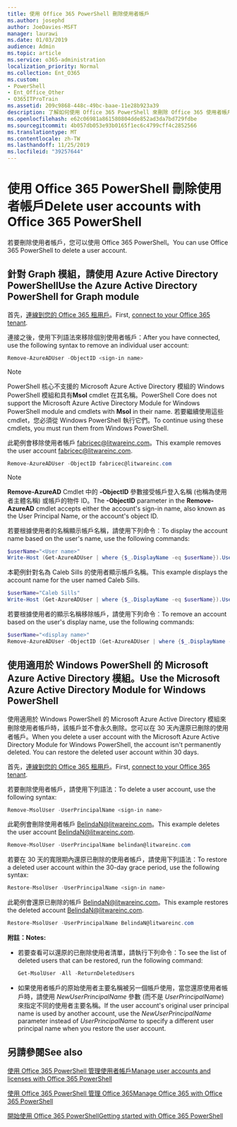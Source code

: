 ```yaml
---
title: 使用 Office 365 PowerShell 刪除使用者帳戶
ms.author: josephd
author: JoeDavies-MSFT
manager: laurawi
ms.date: 01/03/2019
audience: Admin
ms.topic: article
ms.service: o365-administration
localization_priority: Normal
ms.collection: Ent_O365
ms.custom:
- PowerShell
- Ent_Office_Other
- O365ITProTrain
ms.assetid: 209c9868-448c-49bc-baae-11e28b923a39
description: 了解如何使用 Office 365 PowerShell 來刪除 Office 365 使用者帳戶。
ms.openlocfilehash: e62c06981a861580804dde852ad3da7bd729fdbe
ms.sourcegitcommit: 4b057db053e93b0165f1ec6c4799cff4c2852566
ms.translationtype: MT
ms.contentlocale: zh-TW
ms.lasthandoff: 11/25/2019
ms.locfileid: "39257644"
---
```

# <a name="delete-user-accounts-with-office-365-powershell"></a><span data-ttu-id="84f7b-103">使用 Office 365 PowerShell 刪除使用者帳戶</span><span class="sxs-lookup"><span data-stu-id="84f7b-103">Delete user accounts with Office 365 PowerShell</span></span>

<span data-ttu-id="84f7b-104">若要刪除使用者帳戶，您可以使用 Office 365 PowerShell。</span><span class="sxs-lookup"><span data-stu-id="84f7b-104">You can use Office 365 PowerShell to delete a user account.</span></span>
   
## <a name="use-the-azure-active-directory-powershell-for-graph-module"></a><span data-ttu-id="84f7b-105">針對 Graph 模組，請使用 Azure Active Directory PowerShell</span><span class="sxs-lookup"><span data-stu-id="84f7b-105">Use the Azure Active Directory PowerShell for Graph module</span></span>

<span data-ttu-id="84f7b-106">首先，[連線到您的 Office 365 租用戶](connect-to-office-365-powershell.md#connect-with-the-azure-active-directory-powershell-for-graph-module)。</span><span class="sxs-lookup"><span data-stu-id="84f7b-106">First, [connect to your Office 365 tenant](connect-to-office-365-powershell.md#connect-with-the-azure-active-directory-powershell-for-graph-module).</span></span>

<span data-ttu-id="84f7b-107">連接之後，使用下列語法來移除個別使用者帳戶：</span><span class="sxs-lookup"><span data-stu-id="84f7b-107">After you have connected, use the following syntax to remove an individual user account:</span></span>
  
```powershell
Remove-AzureADUser -ObjectID <sign-in name>
```

>[!Note]
><span data-ttu-id="84f7b-108">PowerShell 核心不支援的 Microsoft Azure Active Directory 模組的 Windows PowerShell 模組和具有**Msol** cmdlet 在其名稱。</span><span class="sxs-lookup"><span data-stu-id="84f7b-108">PowerShell Core does not support the Microsoft Azure Active Directory Module for Windows PowerShell module and cmdlets with **Msol** in their name.</span></span> <span data-ttu-id="84f7b-109">若要繼續使用這些 cmdlet，您必須從 Windows PowerShell 執行它們。</span><span class="sxs-lookup"><span data-stu-id="84f7b-109">To continue using these cmdlets, you must run them from Windows PowerShell.</span></span>
>

<span data-ttu-id="84f7b-110">此範例會移除使用者帳戶 fabricec@litwareinc.com。</span><span class="sxs-lookup"><span data-stu-id="84f7b-110">This example removes the user account fabricec@litwareinc.com.</span></span>
  
```powershell
Remove-AzureADUser -ObjectID fabricec@litwareinc.com
```

> [!NOTE]
> <span data-ttu-id="84f7b-111">**Remove-AzureAD** Cmdlet 中的 **-ObjectID** 參數接受帳戶登入名稱 (也稱為使用者主體名稱) 或帳戶的物件 ID。</span><span class="sxs-lookup"><span data-stu-id="84f7b-111">The **-ObjectID** parameter in the **Remove-AzureAD** cmdlet accepts either the account's sign-in name, also known as the User Principal Name, or the account's object ID.</span></span>
  
<span data-ttu-id="84f7b-112">若要根據使用者的名稱顯示帳戶名稱，請使用下列命令︰</span><span class="sxs-lookup"><span data-stu-id="84f7b-112">To display the account name based on the user's name, use the following commands:</span></span>
  
```powershell
$userName="<User name>"
Write-Host (Get-AzureADUser | where {$_.DisplayName -eq $userName}).UserPrincipalName
```

<span data-ttu-id="84f7b-113">本範例針對名為 Caleb Sills 的使用者顯示帳戶名稱。</span><span class="sxs-lookup"><span data-stu-id="84f7b-113">This example displays the account name for the user named Caleb Sills.</span></span>
  
```powershell
$userName="Caleb Sills"
Write-Host (Get-AzureADUser | where {$_.DisplayName -eq $userName}).UserPrincipalName
```

<span data-ttu-id="84f7b-114">若要根據使用者的顯示名稱移除帳戶，請使用下列命令︰</span><span class="sxs-lookup"><span data-stu-id="84f7b-114">To remove an account based on the user's display name, use the following commands:</span></span>
  
```powershell
$userName="<display name>"
Remove-AzureADUser -ObjectID (Get-AzureADUser | where {$_.DisplayName -eq $userName}).UserPrincipalName
```

## <a name="use-the-microsoft-azure-active-directory-module-for-windows-powershell"></a><span data-ttu-id="84f7b-115">使用適用於 Windows PowerShell 的 Microsoft Azure Active Directory 模組。</span><span class="sxs-lookup"><span data-stu-id="84f7b-115">Use the Microsoft Azure Active Directory Module for Windows PowerShell</span></span>

<span data-ttu-id="84f7b-p102">使用適用於 Windows PowerShell 的 Microsoft Azure Active Directory 模組來刪除使用者帳戶時，該帳戶並不會永久刪除。您可以在 30 天內還原已刪除的使用者帳戶。</span><span class="sxs-lookup"><span data-stu-id="84f7b-p102">When you delete a user account with the Microsoft Azure Active Directory Module for Windows PowerShell, the account isn't permanently deleted. You can restore the deleted user account within 30 days.</span></span>

<span data-ttu-id="84f7b-118">首先，[連線到您的 Office 365 租用戶](connect-to-office-365-powershell.md#connect-with-the-microsoft-azure-active-directory-module-for-windows-powershell)。</span><span class="sxs-lookup"><span data-stu-id="84f7b-118">First, [connect to your Office 365 tenant](connect-to-office-365-powershell.md#connect-with-the-microsoft-azure-active-directory-module-for-windows-powershell).</span></span>


<span data-ttu-id="84f7b-119">若要刪除使用者帳戶，請使用下列語法：</span><span class="sxs-lookup"><span data-stu-id="84f7b-119">To delete a user account, use the following syntax:</span></span>
  
```powershell
Remove-MsolUser -UserPrincipalName <sign-in name>
```

<span data-ttu-id="84f7b-120">此範例會刪除使用者帳戶 BelindaN@litwareinc.com。</span><span class="sxs-lookup"><span data-stu-id="84f7b-120">This example deletes the user account BelindaN@litwareinc.com.</span></span>
  
```powershell
Remove-MsolUser -UserPrincipalName belindan@litwareinc.com
```

<span data-ttu-id="84f7b-121">若要在 30 天的寬限期內還原已刪除的使用者帳戶，請使用下列語法：</span><span class="sxs-lookup"><span data-stu-id="84f7b-121">To restore a deleted user account within the 30-day grace period, use the following syntax:</span></span>
  
```powershell
Restore-MsolUser -UserPrincipalName <sign-in name>
```

<span data-ttu-id="84f7b-122">此範例會還原已刪除的帳戶 BelindaN@litwareinc.com。</span><span class="sxs-lookup"><span data-stu-id="84f7b-122">This example restores the deleted account BelindaN@litwareinc.com.</span></span>
  
```powershell
Restore-MsolUser -UserPrincipalName BelindaN@litwareinc.com
```

 <span data-ttu-id="84f7b-123">**附註：**</span><span class="sxs-lookup"><span data-stu-id="84f7b-123">**Notes:**</span></span>
  
- <span data-ttu-id="84f7b-124">若要查看可以還原的已刪除使用者清單，請執行下列命令：</span><span class="sxs-lookup"><span data-stu-id="84f7b-124">To see the list of deleted users that can be restored, run the following command:</span></span>
    
  ```powershell
  Get-MsolUser -All -ReturnDeletedUsers
  ```

- <span data-ttu-id="84f7b-125">如果使用者帳戶的原始使用者主要名稱被另一個帳戶使用，當您還原使用者帳戶時，請使用 _NewUserPrincipalName_ 參數 (而不是 _UserPrincipalName_) 來指定不同的使用者主要名稱。</span><span class="sxs-lookup"><span data-stu-id="84f7b-125">If the user account's original user principal name is used by another account, use the _NewUserPrincipalName_ parameter instead of _UserPrincipalName_ to specify a different user principal name when you restore the user account.</span></span>


## <a name="see-also"></a><span data-ttu-id="84f7b-126">另請參閱</span><span class="sxs-lookup"><span data-stu-id="84f7b-126">See also</span></span>

[<span data-ttu-id="84f7b-127">使用 Office 365 PowerShell 管理使用者帳戶</span><span class="sxs-lookup"><span data-stu-id="84f7b-127">Manage user accounts and licenses with Office 365 PowerShell</span></span>](manage-user-accounts-and-licenses-with-office-365-powershell.md)
  
[<span data-ttu-id="84f7b-128">使用 Office 365 PowerShell 管理 Office 365</span><span class="sxs-lookup"><span data-stu-id="84f7b-128">Manage Office 365 with Office 365 PowerShell</span></span>](manage-office-365-with-office-365-powershell.md)
  
[<span data-ttu-id="84f7b-129">開始使用 Office 365 PowerShell</span><span class="sxs-lookup"><span data-stu-id="84f7b-129">Getting started with Office 365 PowerShell</span></span>](getting-started-with-office-365-powershell.md)

